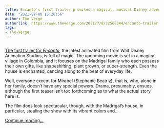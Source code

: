 ```yaml
---
title: Encanto’s first trailer promises a magical, musical Disney adventure
date: "2021-07-08 16:28:56"
author: The Verge
authorlink: https://www.theverge.com/2021/7/8/22568344/encanto-trailer-disney-lin-manuel-miranda
tags:
- The-Verge
---
```

<figure>
      <img alt="" src="https://cdn.vox-cdn.com/thumbor/571sGlPIpyStzd-x-6E_-eP7kJk=/195x0:1737x1028/1310x873/cdn.vox-cdn.com/uploads/chorus_image/image/69556692/Screen_Shot_2021_07_08_at_12.11.46_PM.0.png" />
    </figure>

  <p id="13y4Jv"><a href="https://www.youtube.com/watch?v=togmdDHG3Pw">The first trailer for <em>Encanto</em></a><em>, </em>the latest animated film from Walt Disney Animation Studios, is full of magic. The upcoming movie is set in a magical village in Colombia, and it focuses on the Madrigal family who each possess their own gifts, like shapeshifting, plant growth, or super-strength. Even the house is enchanted, dancing along to the beat of everyday life. </p>
<p id="iryDdJ">Well, everyone except for Mirabel (Stephanie Beatriz), that is, who, alone in her family, doesn’t have any special powers. Drama, presumably, ensues, although the first teaser isn’t too forthcoming as to what the actual story here is. </p>
  <figure class="e-image">
        
  </figure>
<p id="qEKpso">The film does look spectacular, though, with the Madrigal’s house, in particular, stealing the show with its vibrant colors and...</p>
  <p>
    <a href="https://www.theverge.com/2021/7/8/22568344/encanto-trailer-disney-lin-manuel-miranda">Continue reading&hellip;</a>
  </p>